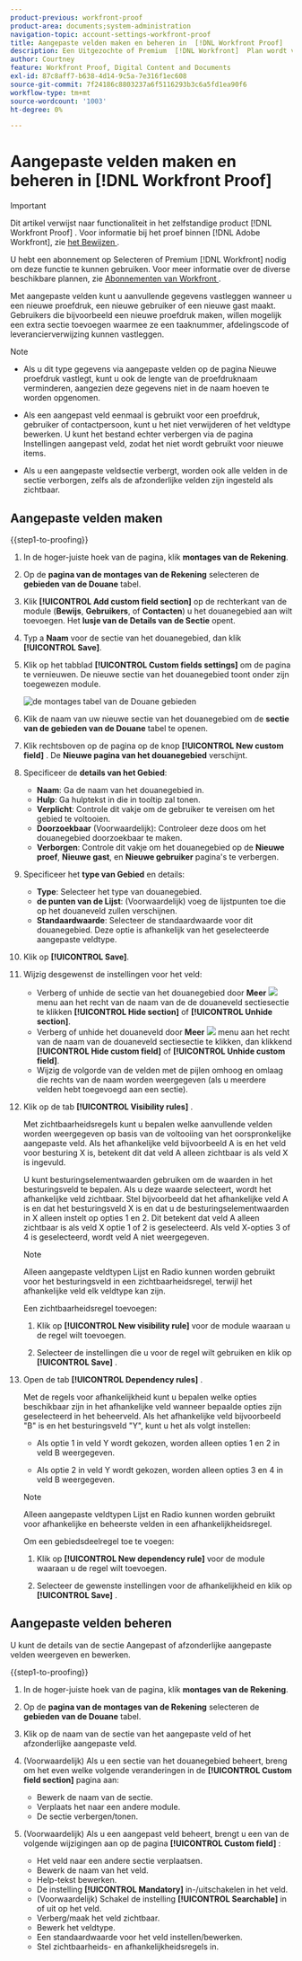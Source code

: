 ```yaml
---
product-previous: workfront-proof
product-area: documents;system-administration
navigation-topic: account-settings-workfront-proof
title: Aangepaste velden maken en beheren in  [!DNL Workfront Proof]
description: Een Uitgezochte of Premium  [!DNL Workfront]  Plan wordt vereist om deze eigenschap te gebruiken. Raadpleeg de plannen van Workfront voor meer informatie over de verschillende beschikbare plannen.
author: Courtney
feature: Workfront Proof, Digital Content and Documents
exl-id: 87c8aff7-b638-4d14-9c5a-7e316f1ec608
source-git-commit: 7f24186c8803237a6f5116293b3c6a5fd1ea90f6
workflow-type: tm+mt
source-wordcount: '1003'
ht-degree: 0%

---
```


# Aangepaste velden maken en beheren in [!DNL Workfront Proof]

<!-- Audited: 4/2025 -->

>[!IMPORTANT]
>
>Dit artikel verwijst naar functionaliteit in het zelfstandige product [!DNL Workfront Proof] . Voor informatie bij het proef binnen [!DNL Adobe Workfront], zie [ het Bewijzen ](../../../review-and-approve-work/proofing/proofing.md).

U hebt een abonnement op Selecteren of Premium [!DNL Workfront] nodig om deze functie te kunnen gebruiken. Voor meer informatie over de diverse beschikbare plannen, zie [ Abonnementen van Workfront ](https://business.adobe.com/products/workfront/pricing.html).

Met aangepaste velden kunt u aanvullende gegevens vastleggen wanneer u een nieuwe proefdruk, een nieuwe gebruiker of een nieuwe gast maakt. Gebruikers die bijvoorbeeld een nieuwe proefdruk maken, willen mogelijk een extra sectie toevoegen waarmee ze een taaknummer, afdelingscode of leverancierverwijzing kunnen vastleggen.

>[!NOTE]
>
>* Als u dit type gegevens via aangepaste velden op de pagina Nieuwe proefdruk vastlegt, kunt u ook de lengte van de proefdruknaam verminderen, aangezien deze gegevens niet in de naam hoeven te worden opgenomen.
>
>* Als een aangepast veld eenmaal is gebruikt voor een proefdruk, gebruiker of contactpersoon, kunt u het niet verwijderen of het veldtype bewerken. U kunt het bestand echter verbergen via de pagina Instellingen aangepast veld, zodat het niet wordt gebruikt voor nieuwe items.
>
>* Als u een aangepaste veldsectie verbergt, worden ook alle velden in de sectie verborgen, zelfs als de afzonderlijke velden zijn ingesteld als zichtbaar.

## Aangepaste velden maken

{{step1-to-proofing}}

1. In de hoger-juiste hoek van de pagina, klik **montages van de Rekening**.

1. Op de **pagina van de montages van de Rekening** selecteren de **gebieden van de Douane** tabel.

1. Klik **[!UICONTROL Add custom field section]** op de rechterkant van de module (**Bewijs**, **Gebruikers**, of **Contacten**) u het douanegebied aan wilt toevoegen. Het **lusje van de Details van de Sectie** opent.

1. Typ a **Naam** voor de sectie van het douanegebied, dan klik **[!UICONTROL Save]**.

1. Klik op het tabblad **[!UICONTROL Custom fields settings]** om de pagina te vernieuwen. De nieuwe sectie van het douanegebied toont onder zijn toegewezen module.

   ![ de montages tabel van de Douane gebieden ](assets/custom-field-settings-tab.png)

1. Klik de naam van uw nieuwe sectie van het douanegebied om de **sectie van de gebieden van de Douane** tabel te openen.

1. Klik rechtsboven op de pagina op de knop **[!UICONTROL New custom field]** . De **Nieuwe pagina van het douanegebied** verschijnt.

1. Specificeer de **details van het Gebied**:

   * **Naam**: Ga de naam van het douanegebied in.
   * **Hulp**: Ga hulptekst in die in tooltip zal tonen.
   * **Verplicht**: Controle dit vakje om de gebruiker te vereisen om het gebied te voltooien.
   * **Doorzoekbaar** (Voorwaardelijk): Controleer deze doos om het douanegebied doorzoekbaar te maken.
   * **Verborgen**: Controle dit vakje om het douanegebied op de **Nieuwe proef**, **Nieuwe gast**, en **Nieuwe gebruiker** pagina&#39;s te verbergen.

1. Specificeer het **type van Gebied** en details:

   * **Type**: Selecteer het type van douanegebied.
   * **de punten van de Lijst**: (Voorwaardelijk) voeg de lijstpunten toe die op het douaneveld zullen verschijnen.
   * **Standaardwaarde**: Selecteer de standaardwaarde voor dit douanegebied. Deze optie is afhankelijk van het geselecteerde aangepaste veldtype.

1. Klik op **[!UICONTROL Save]**.

1. Wijzig desgewenst de instellingen voor het veld:

   * Verberg of unhide de sectie van het douanegebied door **Meer** ![ ](assets/more-button-small.png) menu aan het recht van de naam van de de douaneveld sectiesectie te klikken **[!UICONTROL Hide section]** of **[!UICONTROL Unhide section]**.
   * Verberg of unhide het douaneveld door **Meer** ![ ](assets/more-button-small.png) menu aan het recht van de naam van de douaneveld sectiesectie te klikken, dan klikkend **[!UICONTROL Hide custom field]** of **[!UICONTROL Unhide custom field]**.
   * Wijzig de volgorde van de velden met de pijlen omhoog en omlaag die rechts van de naam worden weergegeven (als u meerdere velden hebt toegevoegd aan een sectie).

1. Klik op de tab **[!UICONTROL Visibility rules]** .

   Met zichtbaarheidsregels kunt u bepalen welke aanvullende velden worden weergegeven op basis van de voltooiing van het oorspronkelijke aangepaste veld. Als het afhankelijke veld bijvoorbeeld A is en het veld voor besturing X is, betekent dit dat veld A alleen zichtbaar is als veld X is ingevuld.

   U kunt besturingselementwaarden gebruiken om de waarden in het besturingsveld te bepalen. Als u deze waarde selecteert, wordt het afhankelijke veld zichtbaar. Stel bijvoorbeeld dat het afhankelijke veld A is en dat het besturingsveld X is en dat u de besturingselementwaarden in X alleen instelt op opties 1 en 2. Dit betekent dat veld A alleen zichtbaar is als veld X optie 1 of 2 is geselecteerd. Als veld X-opties 3 of 4 is geselecteerd, wordt veld A niet weergegeven.

   >[!NOTE]
   >
   >Alleen aangepaste veldtypen Lijst en Radio kunnen worden gebruikt voor het besturingsveld in een zichtbaarheidsregel, terwijl het afhankelijke veld elk veldtype kan zijn.

   Een zichtbaarheidsregel toevoegen:

   1. Klik op **[!UICONTROL New visibility rule]** voor de module waaraan u de regel wilt toevoegen.

   1. Selecteer de instellingen die u voor de regel wilt gebruiken en klik op **[!UICONTROL Save]** .

1. Open de tab **[!UICONTROL Dependency rules]** .

   Met de regels voor afhankelijkheid kunt u bepalen welke opties beschikbaar zijn in het afhankelijke veld wanneer bepaalde opties zijn geselecteerd in het beheerveld. Als het afhankelijke veld bijvoorbeeld &quot;B&quot; is en het besturingsveld &quot;Y&quot;, kunt u het als volgt instellen:

   * Als optie 1 in veld Y wordt gekozen, worden alleen opties 1 en 2 in veld B weergegeven.

   * Als optie 2 in veld Y wordt gekozen, worden alleen opties 3 en 4 in veld B weergegeven.

   >[!NOTE]
   >
   >Alleen aangepaste veldtypen Lijst en Radio kunnen worden gebruikt voor afhankelijke en beheerste velden in een afhankelijkheidsregel.

   Om een gebiedsdeelregel toe te voegen:

   1. Klik op **[!UICONTROL New dependency rule]** voor de module waaraan u de regel wilt toevoegen.

   1. Selecteer de gewenste instellingen voor de afhankelijkheid en klik op **[!UICONTROL Save]** .

## Aangepaste velden beheren

U kunt de details van de sectie Aangepast of afzonderlijke aangepaste velden weergeven en bewerken.

{{step1-to-proofing}}

1. In de hoger-juiste hoek van de pagina, klik **montages van de Rekening**.

1. Op de **pagina van de montages van de Rekening** selecteren de **gebieden van de Douane** tabel.

1. Klik op de naam van de sectie van het aangepaste veld of het afzonderlijke aangepaste veld.

1. (Voorwaardelijk) Als u een sectie van het douanegebied beheert, breng om het even welke volgende veranderingen in de **[!UICONTROL Custom field section]** pagina aan:

   * Bewerk de naam van de sectie.
   * Verplaats het naar een andere module.
   * De sectie verbergen/tonen.

1. (Voorwaardelijk) Als u een aangepast veld beheert, brengt u een van de volgende wijzigingen aan op de pagina **[!UICONTROL Custom field]** :

   * Het veld naar een andere sectie verplaatsen.
   * Bewerk de naam van het veld.
   * Help-tekst bewerken.
   * De instelling **[!UICONTROL Mandatory]** in-/uitschakelen in het veld.
   * (Voorwaardelijk) Schakel de instelling **[!UICONTROL Searchable]** in of uit op het veld.
   * Verberg/maak het veld zichtbaar.
   * Bewerk het veldtype.
   * Een standaardwaarde voor het veld instellen/bewerken.
   * Stel zichtbaarheids- en afhankelijkheidsregels in.
